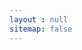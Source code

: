 ```yaml
---
layout : null
sitemap: false
---
```

<meta http-equiv="refresh" content="0; URL='https://bitbucket.org/ahmetcadirci25/'" />